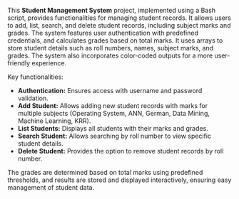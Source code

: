 This **Student Management System** project, implemented using a Bash script, provides functionalities for managing student records. It allows users to add, list, search, and delete student records, including subject marks and grades. The system features user authentication with predefined credentials, and calculates grades based on total marks. It uses arrays to store student details such as roll numbers, names, subject marks, and grades. The system also incorporates color-coded outputs for a more user-friendly experience.

Key functionalities:
- **Authentication:** Ensures access with username and password validation.
- **Add Student:** Allows adding new student records with marks for multiple subjects (Operating System, ANN, German, Data Mining, Machine Learning, KRR).
- **List Students:** Displays all students with their marks and grades.
- **Search Student:** Allows searching by roll number to view specific student details.
- **Delete Student:** Provides the option to remove student records by roll number.

The grades are determined based on total marks using predefined thresholds, and results are stored and displayed interactively, ensuring easy management of student data.

